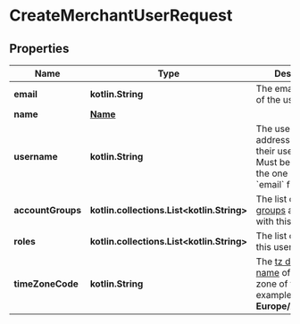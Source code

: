 
# CreateMerchantUserRequest

## Properties
Name | Type | Description | Notes
------------ | ------------- | ------------- | -------------
**email** | **kotlin.String** | The email address of the user. | 
**name** | [**Name**](Name.md) |  | 
**username** | **kotlin.String** | The user&#39;s email address that will be their username. Must be the same as the one in the &#x60;email&#x60; field. | 
**accountGroups** | **kotlin.collections.List&lt;kotlin.String&gt;** | The list of [account groups](https://docs.adyen.com/account/account-structure#account-groups) associated with this user. |  [optional]
**roles** | **kotlin.collections.List&lt;kotlin.String&gt;** | The list of [roles](https://docs.adyen.com/account/user-roles) for this user. |  [optional]
**timeZoneCode** | **kotlin.String** | The [tz database name](https://en.wikipedia.org/wiki/List_of_tz_database_time_zones) of the time zone of the user. For example, **Europe/Amsterdam**. |  [optional]



